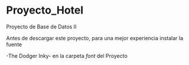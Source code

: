 # Proyecto_Hotel
Proyecto de Base de Datos II

Antes de descargar este proyecto, para una mejor experiencia instalar la fuente 

-The Dodger Inky- en la carpeta *font* del Proyecto
